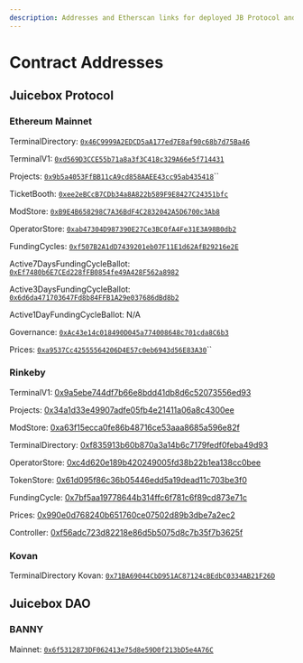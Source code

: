 ```yaml
---
description: Addresses and Etherscan links for deployed JB Protocol and JBX DAO contracts.
---
```


# Contract Addresses

## Juicebox Protocol

### Ethereum Mainnet

TerminalDirectory: [`0x46C9999A2EDCD5aA177ed7E8af90c68b7d75Ba46`](https://etherscan.io/address/0x46c9999a2edcd5aa177ed7e8af90c68b7d75ba46)

TerminalV1: [`0xd569D3CCE55b71a8a3f3C418c329A66e5f714431`](https://etherscan.io/address/0xd569D3CCE55b71a8a3f3C418c329A66e5f714431)

Projects: [`0x9b5a4053FfBB11cA9cd858AAEE43cc95ab435418`](https://etherscan.io/address/0x9b5a4053FfBB11cA9cd858AAEE43cc95ab435418)\`\`

TicketBooth: [`0xee2eBCcB7CDb34a8A822b589F9E8427C24351bfc`](https://etherscan.io/address/0xee2eBCcB7CDb34a8A822b589F9E8427C24351bfc)

ModStore: [`0xB9E4B658298C7A36BdF4C2832042A5D6700c3Ab8`](https://etherscan.io/address/0xB9E4B658298C7A36BdF4C2832042A5D6700c3Ab8)

OperatorStore: [`0xab47304D987390E27Ce3BC0fA4Fe31E3A98B0db2`](https://etherscan.io/address/0xab47304D987390E27Ce3BC0fA4Fe31E3A98B0db2)

FundingCycles: [`0xf507B2A1dD7439201eb07F11E1d62AfB29216e2E`](https://etherscan.io/address/0xf507B2A1dD7439201eb07F11E1d62AfB29216e2E)

Active7DaysFundingCycleBallot: [`0xEf7480b6E7CEd228fFB0854fe49A428F562a8982`](https://etherscan.io/address/0xEf7480b6E7CEd228fFB0854fe49A428F562a8982)

Active3DaysFundingCycleBallot: [`0x6d6da471703647Fd8b84FFB1A29e037686dBd8b2`](https://etherscan.io/address/0x6d6da471703647Fd8b84FFB1A29e037686dBd8b2)

Active1DayFundingCycleBallot: N/A

Governance: [`0xAc43e14c018490D045a774008648c701cda8C6b3`](https://etherscan.io/address/0xAc43e14c018490D045a774008648c701cda8C6b3)

Prices: [`0xa9537Cc42555564206D4E57c0eb6943d56E83A30`](https://etherscan.io/address/0xa9537Cc42555564206D4E57c0eb6943d56E83A30)``

### Rinkeby

TerminalV1: [0x9a5ebe744df7b66e8bdd41db8d6c52073556ed93](https://rinkeby.etherscan.io/address/0x9a5ebe744df7b66e8bdd41db8d6c52073556ed93)

Projects: [0x34a1d33e49907adfe05fb4e21411a06a8c4300ee](https://rinkeby.etherscan.io/address/0x34a1d33e49907adfe05fb4e21411a06a8c4300ee)

ModStore: [0xa63f15ecca0fe86b48716ce53aaa8685a596e82f](https://rinkeby.etherscan.io/address/0xa63f15ecca0fe86b48716ce53aaa8685a596e82f)

TerminalDirectory: [0xf835913b60b870a3a14b6c7179fedf0feba49d93](https://rinkeby.etherscan.io/address/0xf835913b60b870a3a14b6c7179fedf0feba49d93)

OperatorStore: [0xc4d620e189b420249005fd38b22b1ea138cc0bee](https://rinkeby.etherscan.io/address/0xc4d620e189b420249005fd38b22b1ea138cc0bee)

TokenStore: [0x61d095f86c36b05446edd5a19dead11c703be3f0](https://rinkeby.etherscan.io/address/0x61d095f86c36b05446edd5a19dead11c703be3f0)

FundingCycle: [0x7bf5aa19778644b314ffc6f781c6f89cd873e71c](https://rinkeby.etherscan.io/address/0x7bf5aa19778644b314ffc6f781c6f89cd873e71c)

Prices: [0x990e0d768240b651760ce07502d89b3dbe7a2ec2](https://rinkeby.etherscan.io/address/0x990e0d768240b651760ce07502d89b3dbe7a2ec2)

Controller: [0xf56adc723d82218e86d5b5075d8c7b35f7b3625f](https://rinkeby.etherscan.io/address/0xf56adc723d82218e86d5b5075d8c7b35f7b3625f)

### Kovan

TerminalDirectory Kovan: [`0x71BA69044CbD951AC87124cBEdbC0334AB21F26D`](https://kovan.etherscan.io/address/0x71BA69044CbD951AC87124cBEdbC0334AB21F26D)

## Juicebox DAO

### BANNY

Mainnet: [`0x6f5312873DF062413e75d8e59D0f213bD5e4A76C`](https://etherscan.io/address/0x6f5312873DF062413e75d8e59D0f213bD5e4A76C)
